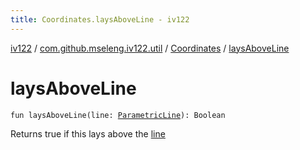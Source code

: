 ```yaml
---
title: Coordinates.laysAboveLine - iv122
---
```


[iv122](../../index.md) / [com.github.mseleng.iv122.util](../index.md) / [Coordinates](index.md) / [laysAboveLine](.)

# laysAboveLine

`fun laysAboveLine(line: `[`ParametricLine`](../-parametric-line/index.md)`): Boolean`

Returns true if this lays above the [line](lays-above-line.md#com.github.mseleng.iv122.util.Coordinates$laysAboveLine(com.github.mseleng.iv122.util.ParametricLine)/line)

